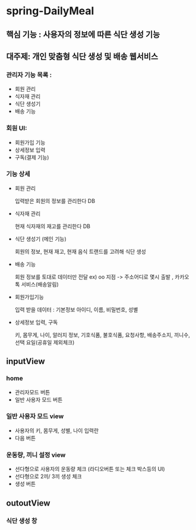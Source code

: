 # spring-DailyMeal

## 핵심 기능 : 사용자의 정보에 따른 식단 생성 기능

## 대주제: 개인 맞춤형 식단 생성 및 배송 웹서비스

### 관리자 기능 목록 :

  - 회원 관리
  - 식자재 관리
  - 식단 생성기
  - 배송 기능

### 회원 UI:

  - 회원가입 기능
  - 상세정보 입력
  - 구독(결제 기능)

### 기능 상세

* 회원 관리

  입력받은 회원의 정보를 관리한다 DB

* 식자재 관리

  현재 식자재의 재고를 관리한다 DB

* 식단 생성기 (메인 기능)

  회원의 정보, 현재 재고, 현재 음식 트랜드를 고려해 식단 생성

* 배송 기능

  회원 정보를 토대로 데이터만 전달
  ex) oo 지점 -> 주소어디로 몇시 출발 , 카카오톡 서비스(배송알림)


* 회원가입기능

  입력 받을 데이터 : 기본정보 아이디, 이름, 비밀번호, 성별

* 상세정보 입력, 구독

  키, 몸무게, 나이, 알러지 정보, 기호식품, 불호식품, 요청사항, 배송주소지, 끼니수, 선택 요일(공휴일 제외체크)
  
  
## inputView

### home

- 관리자모드 버튼
- 일반 사용자 모드 버튼

### 일반 사용자 모드 view

- 사용자의 키, 몸무게, 성별, 나이 입력란
- 다음 버튼

###  운동량, 끼니 설정 view

- 선다형으로 사용자의 운동량 체크 (라디오버튼 또는 체크 박스등의 UI)
- 선다형으로 2끼/ 3끼 생성 체크
- 생성 버튼

## outoutView

### 식단 생성 창
